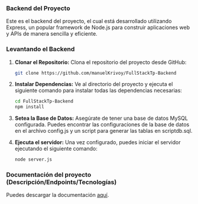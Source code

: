 ### Backend del Proyecto

Este es el backend del proyecto, el cual está desarrollado utilizando Express, un popular framework de Node.js para construir aplicaciones web y APIs de manera sencilla y eficiente.

### Levantando el Backend

1. **Clonar el Repositorio:**
   Clona el repositorio del proyecto desde GitHub:

   ```bash
   git clone https://github.com/manuelKrivoy/FullStackTp-Backend
   ```

2. **Instalar Dependencias:**
   Ve al directorio del proyecto y ejecuta el siguiente comando para instalar todas las dependencias necesarias:

   ```bash
   cd FullStackTp-Backend
   npm install
   ```

3. **Setea la Base de Datos:**
   Asegúrate de tener una base de datos MySQL configurada. Puedes encontrar las configuraciones de la base de datos en el archivo config.js y un script para generar las tablas en scriptdb.sql.

4. **Ejecuta el servidor:**
   Una vez configurado, puedes iniciar el servidor ejecutando el siguiente comando:
   ```bash
   node server.js
   ```

### Documentación del proyecto (Descripción/Endpoints/Tecnologías)

Puedes descargar la documentación [aquí](https://drive.google.com/file/d/1kFCDNeKZmOXzWSPUNZSrPri7jEVMkaBH/view?usp=drive_link).
